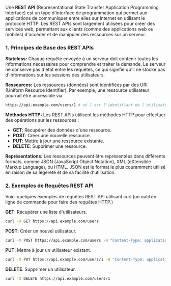 Une **REST API** (Representational State Transfer Application Programming Interface) est un type d'interface de programmation qui permet aux applications de communiquer entre elles sur Internet en utilisant le protocole HTTP. Les REST APIs sont largement utilisées pour créer des services web, permettant aux clients (comme des applications web ou mobiles) d'accéder et de manipuler des ressources sur un serveur.

### 1. Principes de Base des REST APIs

**Stateless:** Chaque requête envoyée à un serveur doit contenir toutes les informations nécessaires pour comprendre et traiter la demande. Le serveur ne conserve pas d'état entre les requêtes, ce qui signifie qu'il ne stocke pas d'informations sur les sessions des utilisateurs.

**Ressources:** Les ressources (données) sont identifiées par des URI (Uniform Resource Identifier). Par exemple, une ressource utilisateur pourrait être accessible via

```bash
https://api.example.com/users/1 # où 1 est l'identifiant de l'utilisateur.
```

**Méthodes HTTP:** Les REST APIs utilisent les méthodes HTTP pour effectuer des opérations sur les ressources :

- **GET**: Récupérer des données d'une ressource.
- **POST**: Créer une nouvelle ressource.
- **PUT**: Mettre à jour une ressource existante.
- **DELETE**: Supprimer une ressource.

**Représentations:** Les ressources peuvent être représentées dans différents formats, comme JSON (JavaScript Object Notation), XML (eXtensible Markup Language), ou HTML. JSON est le format le plus couramment utilisé en raison de sa légèreté et de sa facilité d'utilisation.

### 2. Exemples de Requêtes REST API

Voici quelques exemples de requêtes REST API utilisant curl (un outil en ligne de commande pour faire des requêtes HTTP.)

**GET**: Récupérer une liste d'utilisateurs.

```bash
curl -X GET https://api.example.com/users
```

**POST**: Créer un nouvel utilisateur.

```bash
curl -X POST https://api.example.com/users -H "Content-Type: application/json" -d '{"name": "Alice", "age": 30}'
```

**PUT**: Mettre à jour un utilisateur existant.

```bash
curl -X PUT https://api.example.com/users/1 -H "Content-Type: application/json" -d '{"name": "Alice", "age": 31}'
```

**DELETE**: Supprimer un utilisateur.

```bash
curl -X DELETE https://api.example.com/users/1
```